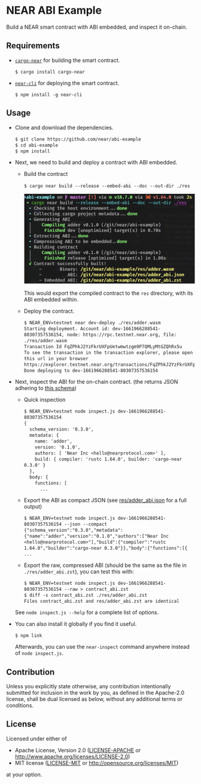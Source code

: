 <!-- markdownlint-disable MD014 -->

# NEAR ABI Example

Build a NEAR smart contract with ABI embedded, and inspect it on-chain.

## Requirements

- [`cargo-near`](https://github.com/near/cargo-near) for building the smart contract.

  ```console
  $ cargo install cargo-near
  ```

- [`near-cli`](https://github.com/near/near-cli) for deploying the smart contract.

  ```console
  $ npm install -g near-cli
  ```

## Usage

- Clone and download the dependencies.

  ```console
  $ git clone https://github.com/near/abi-example
  $ cd abi-example
  $ npm install
  ```

- Next, we need to build and deploy a contract with ABI embedded.

  - Build the contract

    `$ cargo near build --release --embed-abi --doc --out-dir ./res`

    <img width="461" alt="demo" src="https://github.com/near/abi-example/raw/master/demo.png">

    This would export the compiled contract to the `res` directory, with its ABI embedded within.

  - Deploy the contract.

    ```console
    $ NEAR_ENV=testnet near dev-deploy ./res/adder.wasm
    Starting deployment. Account id: dev-1661966288541-80307357536154, node: https://rpc.testnet.near.org, file: ./res/adder.wasm
    Transaction Id FqZPhkJ2YzFkrUXFpUetwmwtzgm9P7QMLyMtGZQhRx5u
    To see the transaction in the transaction explorer, please open this url in your browser
    https://explorer.testnet.near.org/transactions/FqZPhkJ2YzFkrUXFpUetwmwtzgm9P7QMLyMtGZQhRx5u
    Done deploying to dev-1661966288541-80307357536154
    ```

- Next, inspect the ABI for the on-chain contract. (the returns JSON adhering to [this schema](https://github.com/near/near-abi-js/blob/d468185a012c77428cf07757292104fdd3e1ea0c/lib/index.d.ts))

  - Quick inspection

    ```console
    $ NEAR_ENV=testnet node inspect.js dev-1661966288541-80307357536154
    {
      schema_version: '0.3.0',
      metadata: {
        name: 'adder',
        version: '0.1.0',
        authors: [ 'Near Inc <hello@nearprotocol.com>' ],
        build: { compiler: 'rustc 1.64.0', builder: 'cargo-near 0.3.0' }
      },
      body: {
        functions: [
          ...
    ```

  - Export the ABI as compact JSON (see [res/adder_abi.json](https://github.com/near/abi-example/blob/master/res/adder_abi.json) for a full output)

    ```console
    $ NEAR_ENV=testnet node inspect.js dev-1661966288541-80307357536154 --json --compact
    {"schema_version":"0.3.0","metadata":{"name":"adder","version":"0.1.0","authors":["Near Inc <hello@nearprotocol.com>"],"build":{"compiler":"rustc 1.64.0","builder":"cargo-near 0.3.0"}},"body":{"functions":[{ ...
    ```

  - Export the raw, compressed ABI (should be the same as the file in `./res/adder_abi.zst`), you can test this with:

    ```console
    $ NEAR_ENV=testnet node inspect.js dev-1661966288541-80307357536154 --raw > contract_abi.zst
    $ diff -s contract_abi.zst ./res/adder_abi.zst
    Files contract_abi.zst and res/adder_abi.zst are identical
    ```

  See `node inspect.js --help` for a complete list of options.

- You can also install it globally if you find it useful.

  ```console
  $ npm link
  ```

  Afterwards, you can use the `near-inspect` command anywhere instead of `node inspect.js`.

## Contribution

Unless you explicitly state otherwise, any contribution intentionally submitted
for inclusion in the work by you, as defined in the Apache-2.0 license, shall be
dual licensed as below, without any additional terms or conditions.

## License

Licensed under either of

- Apache License, Version 2.0
   ([LICENSE-APACHE](LICENSE-APACHE) or <http://www.apache.org/licenses/LICENSE-2.0>)
- MIT license
   ([LICENSE-MIT](LICENSE-MIT) or <http://opensource.org/licenses/MIT>)

at your option.
